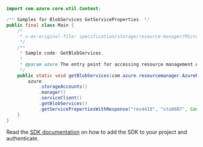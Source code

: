 ```java
import com.azure.core.util.Context;

/** Samples for BlobServices GetServiceProperties. */
public final class Main {
    /*
     * x-ms-original-file: specification/storage/resource-manager/Microsoft.Storage/stable/2021-08-01/examples/BlobServicesGet.json
     */
    /**
     * Sample code: GetBlobServices.
     *
     * @param azure The entry point for accessing resource management APIs in Azure.
     */
    public static void getBlobServices(com.azure.resourcemanager.AzureResourceManager azure) {
        azure
            .storageAccounts()
            .manager()
            .serviceClient()
            .getBlobServices()
            .getServicePropertiesWithResponse("res4410", "sto8607", Context.NONE);
    }
}
```

Read the [SDK documentation](https://github.com/Azure/azure-sdk-for-java/blob/azure-resourcemanager_2.13.0/sdk/resourcemanager/azure-resourcemanager/README.md) on how to add the SDK to your project and authenticate.
